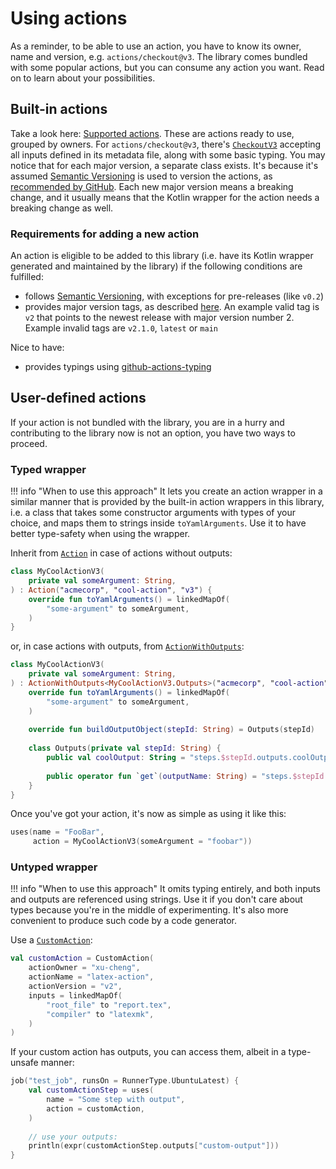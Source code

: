 # Using actions

As a reminder, to be able to use an action, you have to know its owner, name and version, e.g. `actions/checkout@v3`.
The library comes bundled with some popular actions, but you can consume any action you want. Read on to learn about
your possibilities.

## Built-in actions

Take a look here: [Supported actions](../supported-actions.md).
These are actions ready to use, grouped by owners. For `actions/checkout@v3`, there's [`CheckoutV3`](https://github.com/krzema12/github-workflows-kt/blob/main/library/src/gen/kotlin/it/krzeminski/githubactions/actions/actions/CheckoutV3.kt)
accepting all inputs defined in its metadata file, along with some basic typing. You may notice that for each major
version, a separate class exists. It's because it's assumed [Semantic Versioning](https://semver.org/) is used to
version the actions, as [recommended by GitHub](https://docs.github.com/en/actions/creating-actions/about-custom-actions#using-tags-for-release-management).
Each new major version means a breaking change, and it usually means that the Kotlin wrapper for the action needs a
breaking change as well.

### Requirements for adding a new action

An action is eligible to be added to this library (i.e. have its Kotlin wrapper generated and maintained by the library)
if the following conditions are fulfilled:

* follows [Semantic Versioning](https://semver.org/), with exceptions for pre-releases (like `v0.2`)
* provides major version tags, as described [here](https://docs.github.com/en/actions/creating-actions/about-custom-actions#using-tags-for-release-management).
  An example valid tag is `v2` that points to the newest release with major version number 2. Example invalid tags are
  `v2.1.0`, `latest` or `main`

Nice to have:

* provides typings using [github-actions-typing](https://github.com/krzema12/github-actions-typing/)

## User-defined actions

If your action is not bundled with the library, you are in a hurry and contributing to the library now is not an option,
you have two ways to proceed.

### Typed wrapper

!!! info "When to use this approach"
    It lets you create an action wrapper in a similar manner that is provided by the built-in action wrappers in this
    library, i.e. a class that takes some constructor arguments with types of your choice, and maps them to strings
    inside `toYamlArguments`. Use it to have better type-safety when using the wrapper.

Inherit from [`Action`](https://github.com/krzema12/github-workflows-kt/blob/main/library/src/main/kotlin/it/krzeminski/githubactions/actions/Action.kt)
in case of actions without outputs:

```kotlin
class MyCoolActionV3(
    private val someArgument: String,
) : Action("acmecorp", "cool-action", "v3") {
    override fun toYamlArguments() = linkedMapOf(
        "some-argument" to someArgument,
    )
}
```

or, in case actions with outputs, from [`ActionWithOutputs`](https://github.com/krzema12/github-workflows-kt/blob/main/library/src/main/kotlin/it/krzeminski/githubactions/actions/ActionWithOutputs.kt):

```kotlin
class MyCoolActionV3(
    private val someArgument: String,
) : ActionWithOutputs<MyCoolActionV3.Outputs>("acmecorp", "cool-action", "v3") {
    override fun toYamlArguments() = linkedMapOf(
        "some-argument" to someArgument,
    )
    
    override fun buildOutputObject(stepId: String) = Outputs(stepId)
    
    class Outputs(private val stepId: String) {
        public val coolOutput: String = "steps.$stepId.outputs.coolOutput"
        
        public operator fun `get`(outputName: String) = "steps.$stepId.outputs.$outputName"
    }
}
```

Once you've got your action, it's now as simple as using it like this:

```kotlin
uses(name = "FooBar",
     action = MyCoolActionV3(someArgument = "foobar"))
```

### Untyped wrapper

!!! info "When to use this approach"
    It omits typing entirely, and both inputs and outputs are referenced using strings. Use it if you don't care about
    types because you're in the middle of experimenting. It's also more convenient to produce such code by a code
    generator.

Use a [`CustomAction`](https://github.com/krzema12/github-workflows-kt/blob/main/library/src/main/kotlin/it/krzeminski/githubactions/actions/CustomAction.kt):

```kotlin
val customAction = CustomAction(
    actionOwner = "xu-cheng",
    actionName = "latex-action",
    actionVersion = "v2",
    inputs = linkedMapOf(
        "root_file" to "report.tex",
        "compiler" to "latexmk",
    )
)
```

If your custom action has outputs, you can access them, albeit in a type-unsafe manner:

```kotlin
job("test_job", runsOn = RunnerType.UbuntuLatest) {
    val customActionStep = uses(
        name = "Some step with output",
        action = customAction,
    )
    
    // use your outputs:
    println(expr(customActionStep.outputs["custom-output"]))
}
```
